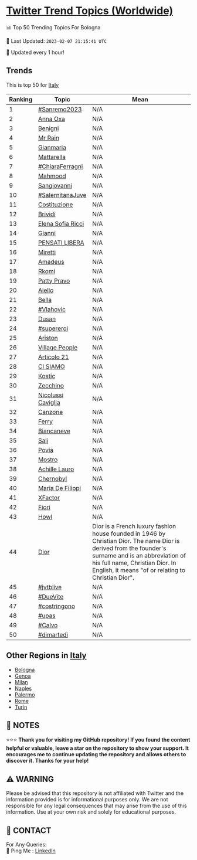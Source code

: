 [Twitter Trend Topics (Worldwide)](https://github.com/ErcinDedeoglu/Twitter-Trend-Topics)
==========


📊 Top 50 Trending Topics For Bologna

📆 Last Updated: `2023-02-07 21:15:41 UTC`

🔧 Updated every 1 hour!


## Trends

This is top 50 for [Italy](</Italy>)

| Ranking | Topic | Mean |
| ------- | ------------ | ------------ |
| 1 | [#Sanremo2023](http://twitter.com/search?q=%23Sanremo2023) | N/A |
| 2 | [Anna Oxa](http://twitter.com/search?q=Anna+Oxa) | N/A |
| 3 | [Benigni](http://twitter.com/search?q=Benigni) | N/A |
| 4 | [Mr Rain](http://twitter.com/search?q=Mr+Rain) | N/A |
| 5 | [Gianmaria](http://twitter.com/search?q=Gianmaria) | N/A |
| 6 | [Mattarella](http://twitter.com/search?q=Mattarella) | N/A |
| 7 | [#ChiaraFerragni](http://twitter.com/search?q=%23ChiaraFerragni) | N/A |
| 8 | [Mahmood](http://twitter.com/search?q=Mahmood) | N/A |
| 9 | [Sangiovanni](http://twitter.com/search?q=Sangiovanni) | N/A |
| 10 | [#SalernitanaJuve](http://twitter.com/search?q=%23SalernitanaJuve) | N/A |
| 11 | [Costituzione](http://twitter.com/search?q=Costituzione) | N/A |
| 12 | [Brividi](http://twitter.com/search?q=Brividi) | N/A |
| 13 | [Elena Sofia Ricci](http://twitter.com/search?q=Elena+Sofia+Ricci) | N/A |
| 14 | [Gianni](http://twitter.com/search?q=Gianni) | N/A |
| 15 | [PENSATI LIBERA](http://twitter.com/search?q=PENSATI+LIBERA) | N/A |
| 16 | [Miretti](http://twitter.com/search?q=Miretti) | N/A |
| 17 | [Amadeus](http://twitter.com/search?q=Amadeus) | N/A |
| 18 | [Rkomi](http://twitter.com/search?q=Rkomi) | N/A |
| 19 | [Patty Pravo](http://twitter.com/search?q=Patty+Pravo) | N/A |
| 20 | [Aiello](http://twitter.com/search?q=Aiello) | N/A |
| 21 | [Bella](http://twitter.com/search?q=Bella) | N/A |
| 22 | [#Vlahovic](http://twitter.com/search?q=%23Vlahovic) | N/A |
| 23 | [Dusan](http://twitter.com/search?q=Dusan) | N/A |
| 24 | [#supereroi](http://twitter.com/search?q=%23supereroi) | N/A |
| 25 | [Ariston](http://twitter.com/search?q=Ariston) | N/A |
| 26 | [Village People](http://twitter.com/search?q=Village+People) | N/A |
| 27 | [Articolo 21](http://twitter.com/search?q=Articolo+21) | N/A |
| 28 | [CI SIAMO](http://twitter.com/search?q=CI+SIAMO) | N/A |
| 29 | [Kostic](http://twitter.com/search?q=Kostic) | N/A |
| 30 | [Zecchino](http://twitter.com/search?q=Zecchino) | N/A |
| 31 | [Nicolussi Caviglia](http://twitter.com/search?q=Nicolussi+Caviglia) | N/A |
| 32 | [Canzone](http://twitter.com/search?q=Canzone) | N/A |
| 33 | [Ferry](http://twitter.com/search?q=Ferry) | N/A |
| 34 | [Biancaneve](http://twitter.com/search?q=Biancaneve) | N/A |
| 35 | [Sali](http://twitter.com/search?q=Sali) | N/A |
| 36 | [Povia](http://twitter.com/search?q=Povia) | N/A |
| 37 | [Mostro](http://twitter.com/search?q=Mostro) | N/A |
| 38 | [Achille Lauro](http://twitter.com/search?q=Achille+Lauro) | N/A |
| 39 | [Chernobyl](http://twitter.com/search?q=Chernobyl) | N/A |
| 40 | [Maria De Filippi](http://twitter.com/search?q=Maria+De+Filippi) | N/A |
| 41 | [XFactor](http://twitter.com/search?q=XFactor) | N/A |
| 42 | [Fiori](http://twitter.com/search?q=Fiori) | N/A |
| 43 | [Howl](http://twitter.com/search?q=Howl) | N/A |
| 44 | [Dior](http://twitter.com/search?q=Dior) | Dior is a French luxury fashion house founded in 1946 by Christian Dior. The name Dior is derived from the founder's surname and is an abbreviation of his full name, Christian Dior. In English, it means "of or relating to Christian Dior". |
| 45 | [#jvtblive](http://twitter.com/search?q=%23jvtblive) | N/A |
| 46 | [#DueVite](http://twitter.com/search?q=%23DueVite) | N/A |
| 47 | [#costringono](http://twitter.com/search?q=%23costringono) | N/A |
| 48 | [#upas](http://twitter.com/search?q=%23upas) | N/A |
| 49 | [#Calvo](http://twitter.com/search?q=%23Calvo) | N/A |
| 50 | [#dimartedì](http://twitter.com/search?q=%23dimarted%c3%ac) | N/A |



## Other Regions in [Italy](</Italy>)

* [Bologna](</Italy/Bologna.md>)
* [Genoa](</Italy/Genoa.md>)
* [Milan](</Italy/Milan.md>)
* [Naples](</Italy/Naples.md>)
* [Palermo](</Italy/Palermo.md>)
* [Rome](</Italy/Rome.md>)
* [Turin](</Italy/Turin.md>)



## 📝 NOTES

⭐⭐⭐ **Thank you for visiting my GitHub repository! If you found the content helpful or valuable, leave a star on the repository to show your support. It encourages me to continue updating the repository and allows others to discover it. Thanks for your help!**


## ⚠️ WARNING

Please be advised that this repository is not affiliated with Twitter and the information provided is for informational purposes only. We are not responsible for any legal consequences that may arise from the use of this information. Use at your own risk and solely for educational purposes.


## 📨 CONTACT

 For Any Queries:  
            🏓 Ping Me : [LinkedIn](https://www.linkedin.com/in/ercindedeoglu/)
